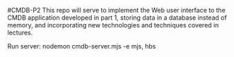 #CMDB-P2
This repo will serve to implement the Web user interface to the CMDB application developed in part 1, storing data in a database instead of memory, and incorporating new technologies and techniques covered in lectures.

Run server: nodemon cmdb-server.mjs -e mjs, hbs